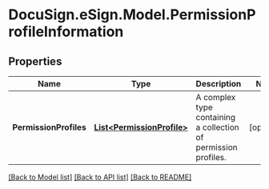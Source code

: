 # DocuSign.eSign.Model.PermissionProfileInformation
## Properties

Name | Type | Description | Notes
------------ | ------------- | ------------- | -------------
**PermissionProfiles** | [**List&lt;PermissionProfile&gt;**](PermissionProfile.md) | A complex type containing a collection of permission profiles. | [optional] 

[[Back to Model list]](../README.md#documentation-for-models) [[Back to API list]](../README.md#documentation-for-api-endpoints) [[Back to README]](../README.md)

